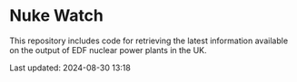 # Nuke Watch

This repository includes code for retrieving the latest information available on the output of EDF nuclear power plants in the UK.

Last updated: 2024-08-30 13:18